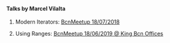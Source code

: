 #### Talks by Marcel Vilalta

1. Modern Iterators: [BcnMeetup 18/07/2018](https://github.com/barcelona-c-c-users/meetup/tree/master/20180718) 

2. Using Ranges: [BcnMeetup 18/06/2019 @ King Bcn Offices](https://github.com/barcelona-c-c-users/meetup/tree/master/20190618)

